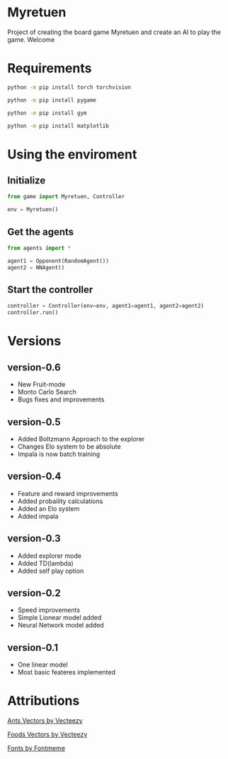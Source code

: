# Myretuen

Project of creating the board game Myretuen and create an AI to play the game.
Welcome

# Requirements

```bash
python -m pip install torch torchvision
```

```bash
python -m pip install pygame
```

```bash
python -m pip install gym
```

```bash
python -m pip install matplotlib
```

# Using the enviroment

## Initialize

```python
from game import Myretuen, Controller

env = Myretuen()
```

## Get the agents

```python
from agents import *

agent1 = Opponent(RandomAgent())
agent2 = NNAgent()
```

## Start the controller

```python
controller = Controller(env=env, agent1=agent1, agent2=agent2)
controller.run()
```

# Versions

## version-0.6

- New Fruit-mode
- Monto Carlo Search
- Bugs fixes and improvements

## version-0.5

- Added Boltzmann Approach to the explorer
- Changes Elo system to be absolute
- Impala is now batch training

## version-0.4

- Feature and reward improvements
- Added probaility calculations
- Added an Elo system
- Added impala

## version-0.3

- Added explorer mode
- Added TD(lambda)
- Added self play option

## version-0.2

- Speed improvements
- Simple Lionear model added
- Neural Network model added

## version-0.1

- One linear model
- Most basic feateres implemented

# Attributions

[Ants Vectors by Vecteezy](https://www.vecteezy.com/free-vector/ants "Vecteezy.com")

[Foods Vectors by Vecteezy](https://www.vecteezy.com/free-vector/food "Vecteezy.com")

[Fonts by Fontmeme](https://fontmeme.com/ "Fontmeme.com")
